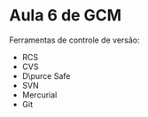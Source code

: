 # Aula 6 de GCM

Ferramentas de controle de versão:

* RCS
* CVS
* D\purce Safe
* SVN
* Mercurial
* Git
